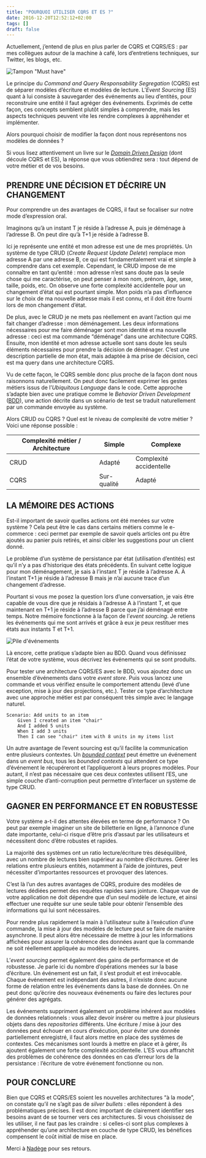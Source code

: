 ```yaml
---
title: "POURQUOI UTILISER CQRS ET ES ?"
date: 2016-12-20T12:52:12+02:00
tags: []
draft: false
---
```


Actuellement, j’entend de plus en plus parler de CQRS et CQRS/ES&nbsp;: par mes collègues autour de la machine à café, lors d’entretiens techniques, sur Twitter, les blogs, etc.

![Tampon "Must have"](1.png)

Le principe du *Command and Query Responsability Segregation* (CQRS) est de séparer modèles d’écriture et modèles de lecture. L’*Event Sourcing* (ES) quant à lui consiste à sauvegarder des événements au lieu d’entités, pour reconstruire une entité il faut agréger des événements. Exprimés de cette façon, ces concepts semblent plutôt simples à comprendre, mais les aspects techniques peuvent vite les rendre complexes à appréhender et implémenter.

Alors pourquoi choisir de modifier la façon dont nous représentons nos modèles de données&nbsp;?

Si vous lisez attentivement un livre sur le *[Domain Driven Design](https://en.wikipedia.org/wiki/Domain-driven_design)* (dont découle CQRS et ES), la réponse que vous obtiendrez sera&nbsp;: tout dépend de votre métier et de vos besoins.

## PRENDRE UNE DÉCISION ET DÉCRIRE UN CHANGEMENT

Pour comprendre un des avantages de CQRS, il faut se focaliser sur notre mode d’expression oral.

Imaginons qu’à un instant T je réside à l’adresse A, puis je déménage à l’adresse B. On peut dire qu’à T+1 je réside à l’adresse B.

Ici je représente une entité et mon adresse est une de mes propriétés. Un système de type CRUD (*Create Request Update Delete*) remplace mon adresse A par une adresse B, ce qui est fondamentalement vrai et simple à comprendre dans cet exemple. Cependant, le CRUD impose de me connaître en tant qu’entité&nbsp;: mon adresse n’est sans doute pas la seule chose qui me caractérise, on peut penser à mon nom, prénom, âge, sexe, taille, poids, etc. On observe une forte complexité accidentelle pour un changement d’état qui est pourtant simple. Mon poids n’a pas d’influence sur le choix de ma nouvelle adresse mais il est connu, et il doit être fourni lors de mon changement d’état.

De plus, avec le CRUD je ne mets pas réellement en avant l’action qui me fait changer d’adresse&nbsp;: mon déménagement. Les deux informations nécessaires pour me faire déménager sont mon identité et ma nouvelle adresse&nbsp;: ceci est ma commande “déménage” dans une architecture CQRS. Ensuite, mon identité et mon adresse actuelle sont sans doute les seuls éléments nécessaires pour prendre la décision de déménager. C’est une description partielle de mon état, mais adaptée à ma prise de décision, ceci est ma query dans une architecture CQRS.

Vu de cette façon, le CQRS semble donc plus proche de la façon dont nous raisonnons naturellement. On peut donc facilement exprimer les gestes métiers issus de l’*Ubiquitous Language* dans le code. Cette approche s’adapte bien avec une pratique comme le *Behavior Driven Development* ([BDD](https://fr.wikipedia.org/wiki/Behavior_driven_development)), une action décrite dans un scénario de test se traduit naturellement par un commande envoyée au système.

Alors CRUD ou CQRS&nbsp;? Quel est le niveau de complexité de votre métier&nbsp;? Voici une réponse possible&nbsp;:

| Complexité métier / Architecture | Simple | Complexe |
| - | - | - |
| CRUD | Adapté | Complexité accidentelle |
| CQRS | Sur-qualité | Adapté |

## LA MÉMOIRE DES ACTIONS

Est-il important de savoir quelles actions ont été menées sur votre système&nbsp;? Cela peut être le cas dans certains métiers comme le e-commerce&nbsp;: ceci permet par exemple de savoir quels articles ont pu être ajoutés au panier puis retirés, et ainsi cibler les suggestions pour un client donné.

Le problème d’un système de persistance par état (utilisation d’entités) est qu’il n’y a pas d’historique des états précédents. En suivant cette logique pour mon déménagement, je sais à l’instant T je réside à l’adresse A. À l’instant T+1 je réside à l’adresse B mais je n’ai aucune trace d’un changement d’adresse.

Pourtant si vous me posez la question lors d’une conversation, je vais être capable de vous dire que je résidais à l’adresse A à l’instant T, et que maintenant en T+1 je réside à l’adresse B parce que j’ai déménagé entre temps. Notre mémoire fonctionne à la façon de l’*event sourcing*. Je retiens les événements qui me sont arrivés et grâce à eux je peux restituer mes états aux instants T et T+1.

![Pile d'événements](2.png)

Là encore, cette pratique s’adapte bien au BDD. Quand vous définissez l’état de votre système, vous décrivez les événements qui se sont produits.

Pour tester une architecture CQRS/ES avec le BDD, vous ajoutez donc un ensemble d’événements dans votre *event store*. Puis vous lancez une commande et vous vérifiez ensuite le comportement attendu (levé d’une exception, mise à jour des projections, etc.). Tester ce type d’architecture avec une approche métier est par conséquent très simple avec le langage naturel.

```Gherkin
Scenario: Add units to an item
    Given I created an item "chair"
    And I added 5 units
    When I add 3 units
    Then I can see "chair" item with 8 units in my items list
```

Un autre avantage de l’event sourcing est qu’il facilite la communication entre plusieurs contextes. Un *[bounded context](http://martinfowler.com/bliki/BoundedContext.html)* peut émettre un événement dans un *event bus*, tous les *bounded contexts* qui attendent ce type d’événement le récupéreront et l’appliqueront à leurs propres modèles. Pour autant, il n’est pas nécessaire que ces deux contextes utilisent l’ES, une simple couche d’anti-corruption peut permettre d’interfacer un système de type CRUD.

## GAGNER EN PERFORMANCE ET EN ROBUSTESSE

Votre système a-t-il des attentes élevées en terme de performance&nbsp;? On peut par exemple imaginer un site de billetterie en ligne, à l’annonce d’une date importante, celui-ci risque d’être pris d’assaut par les utilisateurs et nécessitent donc d’être robustes et rapides.

La majorité des systèmes ont un ratio lecture/écriture très déséquilibré, avec un nombre de lectures bien supérieur au nombre d’écritures. Gérer les relations entre plusieurs entités, notamment à l’aide de jointures, peut nécessiter d’importantes ressources et provoquer des latences.

C’est là l’un des autres avantages de CQRS, produire des modèles de lectures dédiées permet des requêtes rapides sans jointure. Chaque vue de votre application ne doit dépendre que d’un seul modèle de lecture, et ainsi effectuer une requête sur une seule table pour obtenir l’ensemble des informations qui lui sont nécessaires.

Pour rendre plus rapidement la main à l’utilisateur suite à l’exécution d’une commande, la mise à jour des modèles de lecture peut se faire de manière asynchrone. Il peut alors être nécessaire de mettre à jour les informations affichées pour assurer la cohérence des données avant que la commande ne soit réellement appliquée au modèles de lectures.

L’*event sourcing* permet également des gains de performance et de robustesse. Je parle ici du nombre d’opérations menées sur la base d’écriture. Un événement est un fait, il s’est produit et est irrévocable. Chaque événement est indépendant des autres, il n’existe donc aucune forme de relation entre les événements dans la base de données. On ne peut donc qu’écrire des nouveaux événements ou faire des lectures pour générer des agrégats.

Les événements suppriment également un problème inhérent aux modèles de données relationnels&nbsp;: vous allez devoir insérer ou mettre à jour plusieurs objets dans des *repositories* différents. Une écriture / mise à jour des données peut échouer en cours d’exécution, pour éviter une donnée partiellement enregistré, il faut alors mettre en place des systèmes de contextes. Ces mécanismes sont lourds à mettre en place et à gérer, ils ajoutent également une forte complexité accidentelle. L’ES vous affranchit des problèmes de cohérence des données en cas d’erreur lors de la persistance&nbsp;: l’écriture de votre événement fonctionne ou non.

## POUR CONCLURE

Bien que CQRS et CQRS/ES soient les nouvelles architectures “à la mode”, on constate qu’il ne s’agit pas de *silver bullets*&nbsp;: elles répondent à des problématiques précises. Il est donc important de clairement identifier ses besoins avant de se tourner vers ces architectures. Si vous choisissez de les utiliser, il ne faut pas les craindre&nbsp;: si celles-ci sont plus complexes à appréhender qu’une architecture en couche de type CRUD, les bénéfices compensent le coût initial de mise en place.

Merci à [Nadège](https://twitter.com/nadegerouelle) pour ses retours.
